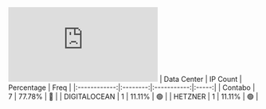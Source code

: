 ![Diagramm](https://github.com/111STAVR111/props/blob/main/Story/Decentralization/1/README.md)
| Data Center | IP Count | Percentage | Freq |
|:------------:|:--------:|:-----------:|:-----:|
| Contabo | 7 | 77.78% | 🔴 |
| DIGITALOCEAN | 1 | 11.11% | 🟢 |
| HETZNER | 1 | 11.11% | 🟢 |